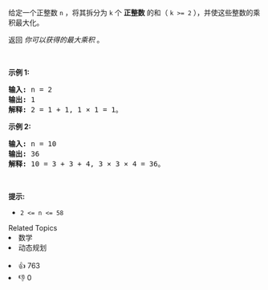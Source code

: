 <p>给定一个正整数&nbsp;<code>n</code>&nbsp;，将其拆分为 <code>k</code> 个 <strong>正整数</strong> 的和（&nbsp;<code>k &gt;= 2</code>&nbsp;），并使这些整数的乘积最大化。</p>

<p>返回 <em>你可以获得的最大乘积</em>&nbsp;。</p>

<p>&nbsp;</p>

<p><strong>示例 1:</strong></p>

<pre>
<strong>输入: </strong>n = 2
<strong>输出: </strong>1
<strong>解释: </strong>2 = 1 + 1, 1 × 1 = 1。</pre>

<p><strong>示例&nbsp;2:</strong></p>

<pre>
<strong>输入: </strong>n = 10
<strong>输出: </strong>36
<strong>解释: </strong>10 = 3 + 3 + 4, 3 ×&nbsp;3 ×&nbsp;4 = 36。</pre>

<p>&nbsp;</p>

<p><strong>提示:</strong></p>

<ul>
	<li><code>2 &lt;= n &lt;= 58</code></li>
</ul>
<div><div>Related Topics</div><div><li>数学</li><li>动态规划</li></div></div><br><div><li>👍 763</li><li>👎 0</li></div>